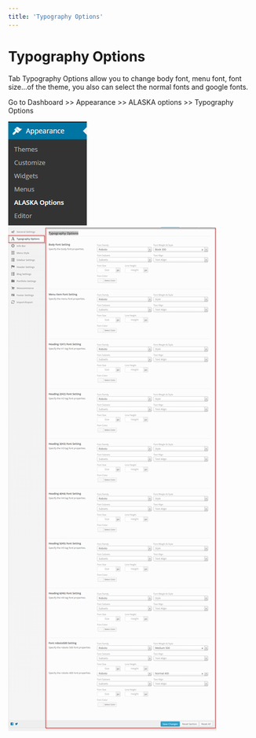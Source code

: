 ```yaml
---
title: 'Typography Options'
---
```


# Typography Options

Tab Typography Options allow you to change body font, menu font, font size...of the theme, you also can select the normal fonts and google fonts.

Go to Dashboard >> Appearance >> ALASKA options >> Typography Options

![typo](https://raw.githubusercontent.com/vulinhpc/alaska-docs/master/docs/.vuepress/public/img/alakaoption_1.png)
![typo](https://raw.githubusercontent.com/vulinhpc/alaska-docs/master/docs/.vuepress/public/img/alaskaoption_2.png)
